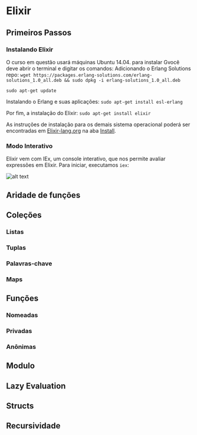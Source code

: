 # Elixir

## Primeiros Passos

### Instalando Elixir

O curso em questão usará máquinas Ubuntu 14.04.
para instalar Gvocê deve abrir o terminal e digitar os comandos:
Adicionando o Erlang Solutions repo:
`wget https://packages.erlang-solutions.com/erlang-solutions_1.0_all.deb && sudo dpkg -i erlang-solutions_1.0_all.deb`

`sudo apt-get update`

Instalando o Erlang e suas aplicações:
`sudo apt-get install esl-erlang`

Por fim, a instalação do Elixir:
`sudo apt-get install elixir`

As instruções de instalação para os demais sistema operacional poderá ser encontradas em [Elixir-lang.org](https://elixir-lang.org/) na aba [Install](https://elixir-lang.org/install.html).

### Modo Interativo

Elixir vem com IEx, um console interativo, que nos permite avaliar expressões em Elixir.
Para iniciar, executamos `iex`:

![alt text](https://github.com/outrofrankjr/elixir/blob/master/img/modointerativo.png "Modo interativo do Elixir")

## Aridade de funções

## Coleções
### Listas

### Tuplas

### Palavras-chave

### Maps


## Funções
### Nomeadas

### Privadas

### Anônimas


## Modulo


## Lazy Evaluation


## Structs


## Recursividade
